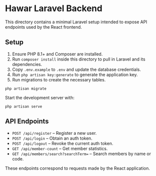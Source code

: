 # Hawar Laravel Backend

This directory contains a minimal Laravel setup intended to expose API endpoints used by the React frontend.

## Setup

1. Ensure PHP 8.1+ and Composer are installed.
2. Run `composer install` inside this directory to pull in Laravel and its dependencies.
3. Copy `.env.example` to `.env` and update the database credentials.
4. Run `php artisan key:generate` to generate the application key.
5. Run migrations to create the necessary tables.

```
php artisan migrate
```

Start the development server with:

```
php artisan serve
```

## API Endpoints

- `POST /api/register` – Register a new user.
- `POST /api/login` – Obtain an auth token.
- `POST /api/logout` – Revoke the current auth token.
- `GET /api/member-count` – Get member statistics.
- `GET /api/members/search?searchTerm=` – Search members by name or code.

These endpoints correspond to requests made by the React application.
